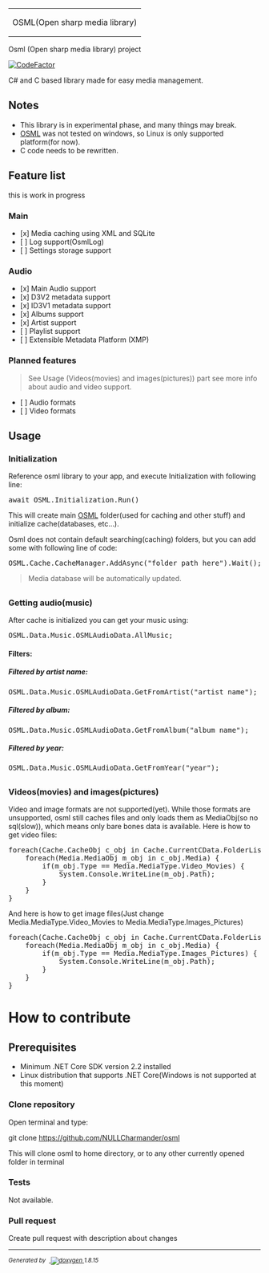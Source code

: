 <!DOCTYPE html PUBLIC "-//W3C//DTD XHTML 1.0 Transitional//EN" "https://www.w3.org/TR/xhtml1/DTD/xhtml1-transitional.dtd">
<html xmlns="http://www.w3.org/1999/xhtml">
<head>
<meta http-equiv="Content-Type" content="text/xhtml;charset=UTF-8"/>
<meta http-equiv="X-UA-Compatible" content="IE=9"/>
<meta name="generator" content="Doxygen 1.8.15"/>
<meta name="viewport" content="width=device-width, initial-scale=1"/></head>
<body>
<div id="top"><!-- do not remove this div, it is closed by doxygen! -->
<div id="titlearea">
<table cellspacing="0" cellpadding="0">
 <tbody>
 <tr style="height: 56px;">
  <td id="projectalign" style="padding-left: 0.5em;">
   <div id="projectname">OSML(Open sharp media library)
   </div>
  </td>
 </tr>
 </tbody>
</table>
</div>

</div><!-- top -->
<div class="PageDoc"><div class="header">
  <div class="headertitle">
<div class="title">Osml (Open sharp media library) project </div>  </div>
</div><!--header-->
<div class="contents">
<div class="textblock"><p><a href="https://www.codefactor.io/repository/github/nullcharmander/osml"><img src="https://www.codefactor.io/repository/github/nullcharmander/osml/badge" alt="CodeFactor" class="inline"/>
</a></p>
<p>C# and C based library made for easy media management.</p>
<h2>Notes</h2>
<ul>
<li>This library is in experimental phase, and many things may break.</li>
<li><a class="el" href="namespaceOSML.html">OSML</a> was not tested on windows, so Linux is only supported platform(for now).</li>
<li>C code needs to be rewritten.</li>
</ul>
<h2>Feature list</h2>
<p>this is work in progress</p>
<h3>Main</h3>
<ul>
<li>[x] Media caching using XML and SQLite</li>
<li>[ ] Log support(OsmlLog)</li>
<li>[ ] Settings storage support</li>
</ul>
<h3>Audio</h3>
<ul>
<li>[x] Main Audio support</li>
<li>[x] D3V2 metadata support</li>
<li>[x] ID3V1 metadata support</li>
<li>[x] Albums support</li>
<li>[x] Artist support</li>
<li>[ ] Playlist support</li>
<li>[ ] Extensible Metadata Platform (XMP)</li>
</ul>
<h3>Planned features</h3>
<blockquote class="doxtable">
<p>See Usage (Videos(movies) and images(pictures)) part see more info about audio and video support. </p>
</blockquote>
<ul>
<li>[ ] Audio formats</li>
<li>[ ] Video formats</li>
</ul>
<h2>Usage</h2>
<h3>Initialization</h3>
<p>Reference osml library to your app, and execute Initialization with following line:</p>
<pre class="fragment">await OSML.Initialization.Run()
</pre><p>This will create main <a class="el" href="namespaceOSML.html">OSML</a> folder(used for caching and other stuff) and initialize cache(databases, etc...).</p>
<p>Osml does not contain default searching(caching) folders, but you can add some with following line of code: </p><pre class="fragment">OSML.Cache.CacheManager.AddAsync("folder_path_here").Wait();
</pre><blockquote class="doxtable">
<p>Media database will be automatically updated. </p>
</blockquote>
<h2></h2>
<h3>Getting audio(music)</h3>
<p>After cache is initialized you can get your music using: </p><pre class="fragment">OSML.Data.Music.OSMLAudioData.AllMusic;
</pre><h4>Filters:</h4>
<h5>Filtered by artist name:</h5>
<pre class="fragment">OSML.Data.Music.OSMLAudioData.GetFromArtist("artist_name");
</pre><h5>Filtered by album:</h5>
<pre class="fragment">OSML.Data.Music.OSMLAudioData.GetFromAlbum("album_name");
</pre><h5>Filtered by year:</h5>
<pre class="fragment">OSML.Data.Music.OSMLAudioData.GetFromYear("year");
</pre><h2></h2>
<h3>Videos(movies) and images(pictures)</h3>
<p>Video and image formats are not supported(yet). While those formats are unsupported, osml still caches files and only loads them as MediaObj(so no sql(slow)), which means only bare bones data is available. Here is how to get video files: </p><pre class="fragment">foreach(Cache.CacheObj c_obj in Cache.CurrentCData.FolderList) {
    foreach(Media.MediaObj m_obj in c_obj.Media) {
        if(m_obj.Type == Media.MediaType.Video_Movies) {
            System.Console.WriteLine(m_obj.Path);
        }
    }
}
</pre><p>And here is how to get image files(Just change Media.MediaType.Video_Movies to Media.MediaType.Images_Pictures) </p><pre class="fragment">foreach(Cache.CacheObj c_obj in Cache.CurrentCData.FolderList) {
    foreach(Media.MediaObj m_obj in c_obj.Media) {
        if(m_obj.Type == Media.MediaType.Images_Pictures) {
            System.Console.WriteLine(m_obj.Path);
        }
    }
}
</pre><h1>How to contribute</h1>
<h2>Prerequisites</h2>
<ul>
<li>Minimum .NET Core SDK version 2.2 installed</li>
<li>Linux distribution that supports .NET Core(Windows is not supported at this moment)</li>
</ul>
<h3>Clone repository</h3>
<p>Open terminal and type:</p>
<p>git clone <a href="https://github.com/NULLCharmander/osml">https://github.com/NULLCharmander/osml</a></p>
<p>This will clone osml to home directory, or to any other currently opened folder in terminal</p>
<h3>Tests</h3>
<p>Not available.</p>
<h3>Pull request</h3>
<p>Create pull request with description about changes </p>
</div></div><!-- PageDoc -->
</div><!-- contents -->
<!-- start footer part -->
<hr class="footer"/><address class="footer"><small>
Generated by &#160;<a href="http://www.doxygen.org/index.html">
<img class="footer" src="doxygen.png" alt="doxygen"/>
</a> 1.8.15
</small></address>
</body>
</html>

